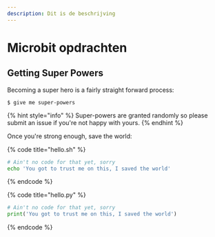 ```yaml
---
description: Dit is de beschrijving
---
```


# Microbit opdrachten

## Getting Super Powers

Becoming a super hero is a fairly straight forward process:

```text
$ give me super-powers
```

{% hint style="info" %}
Super-powers are granted randomly so please submit an issue if you're not happy with yours.
{% endhint %}

Once you're strong enough, save the world:

{% code title="hello.sh" %}
```bash
# Ain't no code for that yet, sorry
echo 'You got to trust me on this, I saved the world'
```
{% endcode %}

{% code title="hello.py" %}
```python
# Ain't no code for that yet, sorry
print('You got to trust me on this, I saved the world')
```
{% endcode %}

